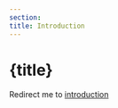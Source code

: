 ```yaml
---
section:
title: Introduction
---
```


<script context="module">
  export const prerender = true;
</script>

# {title}

<!-- TODO: -->

Redirect me to [introduction](/docs/introduction)
